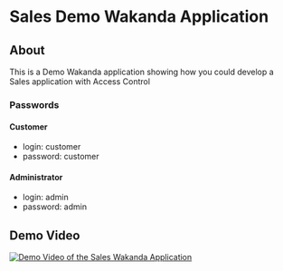 # Sales Demo Wakanda Application 

## About

This is a Demo Wakanda application showing how you could develop a Sales application with Access Control

### Passwords

#### Customer

* login: customer
* password: customer

#### Administrator

* login: admin
* password: admin


## Demo Video
[![Demo Video of the Sales Wakanda Application](http://img.youtube.com/vi/l67TWk1ABnY/0.jpg)](http://www.youtube.com/watch?v=l67TWk1ABnY)


